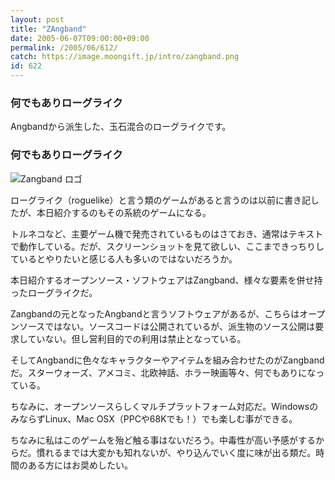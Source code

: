 ```yaml
---
layout: post
title: "ZAngband"
date: 2005-06-07T09:00:00+09:00
permalink: /2005/06/612/
catch: https://image.moongift.jp/intro/zangband.png
id: 622
---
```

### 何でもありローグライク
  
Angbandから派生した、玉石混合のローグライクです。  
<!--more-->  

### 何でもありローグライク
  

![Zangband ロゴ](https://image.moongift.jp/intro/zangband.png "Zangband ロゴ")

  

ローグライク（roguelike）と言う類のゲームがあると言うのは以前に書き記したが、本日紹介するのもその系統のゲームになる。

  

トルネコなど、主要ゲーム機で発売されているものはさておき、通常はテキストで動作している。だが、スクリーンショットを見て欲しい、ここまできっちりしているとやりたいと感じる人も多いのではないだろうか。

  

本日紹介するオープンソース・ソフトウェアはZangband、様々な要素を併せ持ったローグライクだ。

  

Zangbandの元となったAngbandと言うソフトウェアがあるが、こちらはオープンソースではない。ソースコードは公開されているが、派生物のソース公開は要求していない。但し営利目的での利用は禁止となっている。

  

そしてAngbandに色々なキャラクターやアイテムを組み合わせたのがZangbandだ。スターウォーズ、アメコミ、北欧神話、ホラー映画等々、何でもありになっている。

  

ちなみに、オープンソースらしくマルチプラットフォーム対応だ。WindowsのみならずLinux、Mac OSX（PPCや68Kでも！）でも楽しむ事ができる。

  

ちなみに私はこのゲームを殆ど触る事はないだろう。中毒性が高い予感がするからだ。慣れるまでは大変かも知れないが、やり込んでいく度に味が出る類だ。時間のある方にはお奨めしたい。

